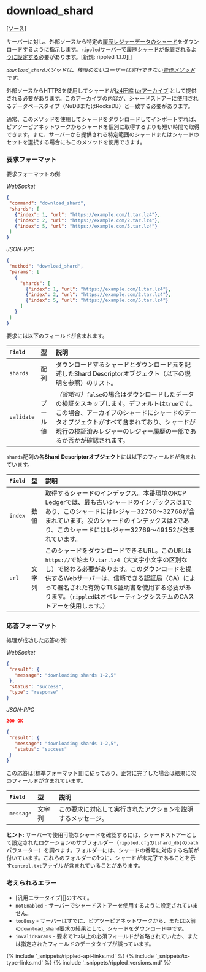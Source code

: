 # download_shard
[[ソース]<br>](https://github.com/ripple/rippled/blob/master/src/ripple/rpc/handlers/DownloadShard.cpp "Source")

サーバーに対し、外部ソースから特定の[履歴レジャーデータのシャード](history-sharding.html)をダウンロードするように指示します。`rippled`サーバーで[履歴シャードが保管されるように設定する](configure-history-sharding.html)必要があります。[新規: rippled 1.1.0][]

_`download_shard`メソッドは、権限のないユーザーは実行できない[管理メソッド](admin-rippled-methods.html)です。_

外部ソースからHTTPSを使用してシャードが[lz4圧縮](https://lz4.github.io/lz4/) [tarアーカイブ](https://en.wikipedia.org/wiki/Tar_(computing)) として提供される必要があります。このアーカイブの内容が、シャードストアーに使用されるデータベースタイプ（NuDBまたはRocksDB）と一致する必要があります。

通常、このメソッドを使用してシャードをダウンロードしてインポートすれば、ピアツーピアネットワークからシャードを個別に取得するよりも短い時間で取得できます。また、サーバーから提供される特定範囲のシャードまたはシャードのセットを選択する場合にもこのメソッドを使用できます。

### 要求フォーマット

要求フォーマットの例:

<!-- MULTICODE_BLOCK_START -->

*WebSocket*

```json
{
 "command": "download_shard",
 "shards": [
   {"index": 1, "url": "https://example.com/1.tar.lz4"},
   {"index": 2, "url": "https://example.com/2.tar.lz4"},
   {"index": 5, "url": "https://example.com/5.tar.lz4"}
 ]
}
```

*JSON-RPC*

```json
{
 "method": "download_shard",
 "params": [
   {
     "shards": [
       {"index": 1, "url": "https://example.com/1.tar.lz4"},
       {"index": 2, "url": "https://example.com/2.tar.lz4"},
       {"index": 5, "url": "https://example.com/5.tar.lz4"}
     ]
   }
 ]
}
```

<!-- MULTICODE_BLOCK_END -->


要求には以下のフィールドが含まれます。

| `Field`    | 型    | 説明                                           |
|:-----------|:--------|:------------------------------------------------------|
| `shards`   | 配列   | ダウンロードするシャードとダウンロード元を記述したShard Descriptorオブジェクト（以下の説明を参照）のリスト。 |
| `validate` | ブール値 | _（省略可）_`false`の場合はダウンロードしたデータの検証をスキップします。デフォルトは`true`です。この場合、アーカイブのシャードにシャードのデータオブジェクトがすべて含まれており、シャードが現行の検証済みレジャーのレジャー履歴の一部であるか否かが確認されます。 |

`shards`配列の各**Shard Descriptorオブジェクト**には以下のフィールドが含まれています。

| `Field` | 型   | 説明                                               |
|:--------|:-------|:----------------------------------------------------------|
| `index` | 数値 | 取得するシャードのインデックス。本番環境のRCP Ledgerでは、最も古いシャードのインデックスは1であり、このシャードにはレジャー32750～32768が含まれています。次のシャードのインデックスは2であり、このシャードにはレジャー32769～49152が含まれています。 |
| `url`   | 文字列 | このシャードをダウンロードできるURL。このURLは`https://`で始まり`.tar.lz4`（大文字小文字の区別なし）で終わる必要があります。このダウンロードを提供するWebサーバーは、信頼できる認証局（CA）によって署名された有効なTLS証明書を使用する必要があります。（`rippled`はオペレーティングシステムのCAストアーを使用します。） |

### 応答フォーマット

処理が成功した応答の例:

<!-- MULTICODE_BLOCK_START -->

*WebSocket*

```json
{
 "result": {
   "message": "downloading shards 1-2,5"
 },
 "status": "success",
 "type": "response"
}
```


*JSON-RPC*

```json
200 OK

{
 "result": {
   "message": "downloading shards 1-2,5",
   "status": "success"
 }
}
```


<!-- MULTICODE_BLOCK_END -->

この応答は[標準フォーマット][]に従っており、正常に完了した場合は結果に次のフィールドが含まれています。

| `Field`   | 型   | 説明                                             |
|:----------|:-------|:--------------------------------------------------------|
| `message` | 文字列 | この要求に対応して実行されたアクションを説明するメッセージ。 |

**ヒント:** サーバーで使用可能なシャードを確認するには、シャードストアーとして設定されたロケーションのサブフォルダー（`rippled.cfg`の`[shard_db]`の`path`パラメーター）を調べます。フォルダーには、シャードの番号に対応する名前が付いています。これらのフォルダーの1つに、シャードが未完了であることを示す`control.txt`ファイルが含まれていることがあります。 <!-- TODO: Update to recommend the `crawl_shards` command if/when that command becomes available. -->

### 考えられるエラー

- [汎用エラータイプ][]のすべて。
- `notEnabled` - サーバーでシャードストアーを使用するように設定されていません。
- `tooBusy` - サーバーはすでに、ピアツーピアネットワークから、または以前の`download_shard`要求の結果として、シャードをダウンロード中です。
- `invalidParams` - 要求で1つ以上の必須フィールドが省略されていたか、または指定されたフィールドのデータタイプが誤っています。

<!--{# @mduo13's note: Was unable to reproduce the following feature:
**Tip:** If you make the request with the WebSocket API, the server can notify you over the same WebSocket connection if the download fails or an error occurs while extracting the archive. TODO: Get an example of what this message looks like. #}-->


<!--{# common link defs #}-->
{% include '_snippets/rippled-api-links.md' %}
{% include '_snippets/tx-type-links.md' %}
{% include '_snippets/rippled_versions.md' %}
